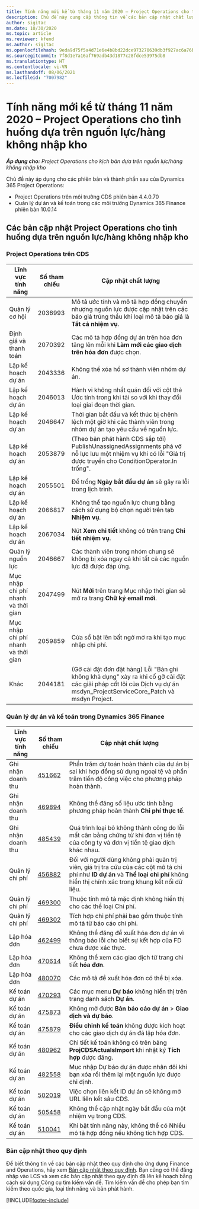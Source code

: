 ```yaml
---
title: Tính năng mới kể từ tháng 11 năm 2020 – Project Operations cho tình huống dựa trên nguồn lực/hàng không nhập kho
description: Chủ đề này cung cấp thông tin về các bản cập nhật chất lượng được cung cấp trong lần triển khai bản phát hành Project Operations tháng 11 năm 2020 cho tình huống dựa trên nguồn lực/hàng không trữ kho.
author: sigitac
ms.date: 10/30/2020
ms.topic: article
ms.reviewer: kfend
ms.author: sigitac
ms.openlocfilehash: 9eda9d75f5a4d71e6e4b8bd22dce973270639db3f927ac6a76be5b3c4303fc31
ms.sourcegitcommit: 7f8d1e7a16af769adb43d1877c28fdce53975db8
ms.translationtype: HT
ms.contentlocale: vi-VN
ms.lasthandoff: 08/06/2021
ms.locfileid: "7007982"
---
```

# <a name="whats-new-november-2020---project-operations-for-resourcenon-stocked-based-scenarios"></a>Tính năng mới kể từ tháng 11 năm 2020 – Project Operations cho tình huống dựa trên nguồn lực/hàng không nhập kho

_**Áp dụng cho:** Project Operations cho kịch bản dựa trên nguồn lực/hàng không nhập kho_

Chủ đề này áp dụng cho các phiên bản và thành phần sau của Dynamics 365 Project Operations:

- Project Operations trên môi trường CDS phiên bản 4.4.0.70
- Quản lý dự án và kế toán trong các môi trường Dynamics 365 Finance phiên bản 10.0.14

## <a name="updates-to-project-operations-for-resource-non-stocked-based-scenarios"></a>Các bản cập nhật Project Operations cho tình huống dựa trên nguồn lực/hàng không nhập kho

### <a name="project-operations-on-cds"></a>Project Operations trên CDS

| Lĩnh vực tính năng                 | Số tham chiếu | Cập nhật chất lượng                                                                                                                                                                    |
|------------------------------|------------------|-----------------------------------------------------------------------------------------------------------------------------------------------------------------------------------|
|   Quản lý cơ hội       | 2036993          | Mô tả ước tính và mô tả hợp đồng chuyển nhượng nguồn lực được cập nhật trên các báo giá trúng thầu khi loại mô tả báo giá là **Tất cả nhiệm vụ**.                                                 |
| Định giá và thanh toán          | 2070392          | Các mô tả hợp đồng dự án trên hóa đơn tăng lên mỗi khi **Làm mới các giao dịch trên hóa đơn** được chọn.                                                                         |
| Lập kế hoạch dự án             | 2043336          | Không thể xóa hồ sơ thành viên nhóm dự án.                                                                                                                                  |
| Lập kế hoạch dự án             | 2046013          | Hành vi không nhất quán đối với cột thẻ Ước tính trong khi tải so với khi thay đổi loại giai đoạn thời gian.                                                                                   |
| Lập kế hoạch dự án             | 2046647          | Thời gian bắt đầu và kết thúc bị chênh lệch một giờ khi các thành viên trong nhóm dự án tạo yêu cầu về nguồn lực.                                                                      |
| Lập kế hoạch dự án             | 2053879          | (Theo bản phát hành CDS sắp tới) PublishUnassignedAssignments phá vỡ nỗ lực lưu một nhiệm vụ khi có lỗi "Giá trị được truyền cho ConditionOperator.In trống".                       |
| Lập kế hoạch dự án             | 2055501          | Để trống **Ngày bắt đầu dự án** sẽ gây ra lỗi trong lịch trình.                                                                                                      |
| Lập kế hoạch dự án             | 2066817          | Không thể tạo nguồn lực chung bằng cách sử dụng bộ chọn người trên tab **Nhiệm vụ**.                                                                                                   |
| Lập kế hoạch dự án             | 2067034          | Nút **Xem chi tiết** không có trên trang **Chi tiết nhiệm vụ**.                                                                                                       |
| Quản lý nguồn lực          | 2046667          | Các thành viên trong nhóm chung sẽ không bị xóa ngay cả khi tất cả các nguồn lực đã được đáp ứng.                                                                                                    |
| Mục nhập chi phí nhanh và thời gian | 2047499          | Nút **Mới** trên trang Mục nhập thời gian sẽ mở ra trang **Chữ ký email mới**.                                                                                               |
| Mục nhập chi phí nhanh và thời gian | 2059859          | Cửa sổ bật lên bất ngờ mở ra khi tạo mục nhập chi phí.                                                                                                                         |
| Khác                        | 2044181          | (Gỡ cài đặt đơn đặt hàng) Lỗi "Bản ghi không khả dụng" xảy ra khi cố gỡ cài đặt các giải pháp cốt lõi của Dịch vụ dự án msdyn_ProjectServiceCore_Patch và msdyn Project.  |

### <a name="project-management-and-accounting-in-dynamics-365-finance"></a>Quản lý dự án và kế toán trong Dynamics 365 Finance

| Lĩnh vực tính năng        | Số tham chiếu | Cập nhật chất lượng                                                                                                                                                            |
|---------------------|------------------|---------------------------------------------------------------------------------------------------------------------------------------------------------------------------|
| Ghi nhận doanh thu | [451662](https://fix.lcs.dynamics.com/Issue/Details/?bugId=451662)           | Phần trăm dự toán hoàn thành của dự án bị sai khi hợp đồng sử dụng ngoại tệ và phần trăm tiến độ công việc cho phương pháp hoàn thành.                     |
| Ghi nhận doanh thu | [469894](https://fix.lcs.dynamics.com/Issue/Details/?bugId=469894)           | Không thể đăng số liệu ước tính bằng phương pháp hoàn thành **Chi phí thực tế**.                                                                                                    |
| Ghi nhận doanh thu | [485439](https://fix.lcs.dynamics.com/Issue/Details/?bugId=485439)           | Quá trình loại bỏ không thành công do lỗi mất cân bằng chứng từ khi đơn vị tiền tệ của công ty và đơn vị tiền tệ giao dịch khác nhau.                                              |
| Quản lý chi phí  | [456882](https://fix.lcs.dynamics.com/Issue/Details/?bugId=456822)           | Đối với người dùng không phải quản trị viên, giá trị tra cứu của các cột mô tả chi phí như **ID dự án** và **Thể loại chi phí** không hiển thị chính xác trong khung kết nối dữ liệu. |
| Quản lý chi phí  | [469300](https://fix.lcs.dynamics.com/Issue/Details/?bugId=469300)           | Thuộc tính mô tả mặc định không hiển thị cho các thể loại Chi phí.                                                                                                         |
| Quản lý chi phí  | [469302](https://fix.lcs.dynamics.com/Issue/Details/?bugId=469302)           | Tích hợp chi phí phải bao gồm thuộc tính mô tả từ báo cáo chi phí.                                                                                             |
| Lập hóa đơn           | [462499](https://fix.lcs.dynamics.com/Issue/Details/?bugId=462499)           | Không thể đăng đề xuất hóa đơn dự án vì thông báo lỗi cho biết sự kết hợp của FD chưa được xác thực.                                                    |
| Lập hóa đơn           | [470614](https://fix.lcs.dynamics.com/Issue/Details/?bugId=470614)           | Không thể xem các giao dịch từ trang chi tiết **hóa đơn**.                                                                                                              |
| Lập hóa đơn           | [480070](https://fix.lcs.dynamics.com/Issue/Details/?bugId=480070)           | Các mô tả đề xuất hóa đơn có thể bị xóa.                                                                                                                                  |
| Kế toán dự án  | [470293](https://fix.lcs.dynamics.com/Issue/Details/?bugId=470293)           | Các mục menu **Dự báo** không hiển thị trên trang danh sách **Dự án**.                                                                                                   |
| Kế toán dự án  | [475873](https://fix.lcs.dynamics.com/Issue/Details/?bugId=475873)           | Không mở được **Bản báo cáo dự án**   > **Giao dịch và dự báo**.                                                                                                       |
| Kế toán dự án  | [475879](https://fix.lcs.dynamics.com/Issue/Details/?bugId=475879)           | **Điều chỉnh kế toán** không được kích hoạt cho các giao dịch dự án đã lập hóa đơn.                                                                                                  |
| Kế toán dự án  | [480962](https://fix.lcs.dynamics.com/Issue/Details/?bugId=480962)           | Chi tiết kế toán không có trên bảng **ProjCDSActualsImport** khi nhật ký **Tích hợp** được đăng.                                                  |
| Kế toán dự án  | [482558](https://fix.lcs.dynamics.com/Issue/Details/?bugId=482558)           | Mục nhập Dự báo dự án được nhân đôi khi bạn xóa rồi thêm lại một nguồn lực được chỉ định.                                                                            |
| Kế toán dự án  | [502019](https://fix.lcs.dynamics.com/Issue/Details/?bugId=502019)           | Việc chọn liên kết ID dự án sẽ không mở URL liên kết sâu CDS.                                                                                                         |
| Kế toán dự án  | [505458](https://fix.lcs.dynamics.com/Issue/Details/?bugId=505458)           | Không thể cập nhật ngày bắt đầu của một nhiệm vụ trong CDS.                                                                                                                           |
| Kế toán dự án  | [510041](https://fix.lcs.dynamics.com/Issue/Details/?bugId=510041)           | Khi bật tính năng này, không thể có Nhiều mô tả hợp đồng nếu không tích hợp CDS.                                                                                   |

### <a name="regulatory-updates"></a>Bản cập nhật theo quy định
Để biết thông tin về các bản cập nhật theo quy định cho ứng dụng Finance and Operations, hãy xem [Bản cập nhật theo quy định](/dynamics365/finance/localizations/regulatory-updates). Bạn cũng có thể đăng nhập vào LCS và xem các bản cập nhật theo quy định đã lên kế hoạch bằng cách sử dụng Công cụ tìm kiếm vấn đề. Tìm kiếm vấn đề cho phép bạn tìm kiếm theo quốc gia, loại tính năng và bản phát hành.


[!INCLUDE[footer-include](../includes/footer-banner.md)]